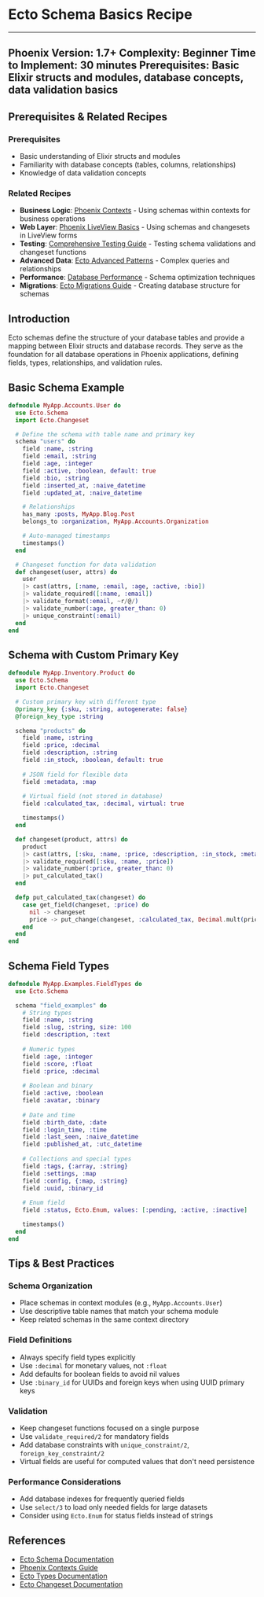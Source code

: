 # Ecto Schema Basics Recipe

---
Phoenix Version: 1.7+
Complexity: Beginner
Time to Implement: 30 minutes
Prerequisites: Basic Elixir structs and modules, database concepts, data validation basics
---

## Prerequisites & Related Recipes

### Prerequisites
- Basic understanding of Elixir structs and modules
- Familiarity with database concepts (tables, columns, relationships)
- Knowledge of data validation concepts

### Related Recipes
- **Business Logic**: [Phoenix Contexts](../core/phoenix_contexts.md) - Using schemas within contexts for business operations
- **Web Layer**: [Phoenix LiveView Basics](../components/phoenix_liveview_basics.md) - Using schemas and changesets in LiveView forms
- **Testing**: [Comprehensive Testing Guide](../testing/comprehensive_testing_guide.md) - Testing schema validations and changeset functions
- **Advanced Data**: [Ecto Advanced Patterns](../data/ecto_advanced_patterns.md) - Complex queries and relationships
- **Performance**: [Database Performance](../data/database_performance.md) - Schema optimization techniques
- **Migrations**: [Ecto Migrations Guide](../data/ecto_migrations_guide.md) - Creating database structure for schemas

## Introduction

Ecto schemas define the structure of your database tables and provide a mapping between Elixir structs and database records. They serve as the foundation for all database operations in Phoenix applications, defining fields, types, relationships, and validation rules.

## Basic Schema Example

```elixir
defmodule MyApp.Accounts.User do
  use Ecto.Schema
  import Ecto.Changeset

  # Define the schema with table name and primary key
  schema "users" do
    field :name, :string
    field :email, :string
    field :age, :integer
    field :active, :boolean, default: true
    field :bio, :string
    field :inserted_at, :naive_datetime
    field :updated_at, :naive_datetime

    # Relationships
    has_many :posts, MyApp.Blog.Post
    belongs_to :organization, MyApp.Accounts.Organization

    # Auto-managed timestamps
    timestamps()
  end

  # Changeset function for data validation
  def changeset(user, attrs) do
    user
    |> cast(attrs, [:name, :email, :age, :active, :bio])
    |> validate_required([:name, :email])
    |> validate_format(:email, ~r/@/)
    |> validate_number(:age, greater_than: 0)
    |> unique_constraint(:email)
  end
end
```

## Schema with Custom Primary Key

```elixir
defmodule MyApp.Inventory.Product do
  use Ecto.Schema
  import Ecto.Changeset

  # Custom primary key with different type
  @primary_key {:sku, :string, autogenerate: false}
  @foreign_key_type :string

  schema "products" do
    field :name, :string
    field :price, :decimal
    field :description, :string
    field :in_stock, :boolean, default: true
    
    # JSON field for flexible data
    field :metadata, :map
    
    # Virtual field (not stored in database)
    field :calculated_tax, :decimal, virtual: true

    timestamps()
  end

  def changeset(product, attrs) do
    product
    |> cast(attrs, [:sku, :name, :price, :description, :in_stock, :metadata])
    |> validate_required([:sku, :name, :price])
    |> validate_number(:price, greater_than: 0)
    |> put_calculated_tax()
  end

  defp put_calculated_tax(changeset) do
    case get_field(changeset, :price) do
      nil -> changeset
      price -> put_change(changeset, :calculated_tax, Decimal.mult(price, "0.08"))
    end
  end
end
```

## Schema Field Types

```elixir
defmodule MyApp.Examples.FieldTypes do
  use Ecto.Schema

  schema "field_examples" do
    # String types
    field :name, :string
    field :slug, :string, size: 100
    field :description, :text
    
    # Numeric types
    field :age, :integer
    field :score, :float
    field :price, :decimal
    
    # Boolean and binary
    field :active, :boolean
    field :avatar, :binary
    
    # Date and time
    field :birth_date, :date
    field :login_time, :time
    field :last_seen, :naive_datetime
    field :published_at, :utc_datetime
    
    # Collections and special types
    field :tags, {:array, :string}
    field :settings, :map
    field :config, {:map, :string}
    field :uuid, :binary_id
    
    # Enum field
    field :status, Ecto.Enum, values: [:pending, :active, :inactive]

    timestamps()
  end
end
```

## Tips & Best Practices

### Schema Organization
- Place schemas in context modules (e.g., `MyApp.Accounts.User`)
- Use descriptive table names that match your schema module
- Keep related schemas in the same context directory

### Field Definitions
- Always specify field types explicitly
- Use `:decimal` for monetary values, not `:float`
- Add defaults for boolean fields to avoid nil values
- Use `:binary_id` for UUIDs and foreign keys when using UUID primary keys

### Validation
- Keep changeset functions focused on a single purpose
- Use `validate_required/2` for mandatory fields
- Add database constraints with `unique_constraint/2`, `foreign_key_constraint/2`
- Virtual fields are useful for computed values that don't need persistence

### Performance Considerations
- Add database indexes for frequently queried fields
- Use `select/3` to load only needed fields for large datasets
- Consider using `Ecto.Enum` for status fields instead of strings

## References

- [Ecto Schema Documentation](https://hexdocs.pm/ecto/Ecto.Schema.html)
- [Phoenix Contexts Guide](https://hexdocs.pm/phoenix/contexts.html)
- [Ecto Types Documentation](https://hexdocs.pm/ecto/Ecto.Type.html)
- [Ecto Changeset Documentation](https://hexdocs.pm/ecto/Ecto.Changeset.html)